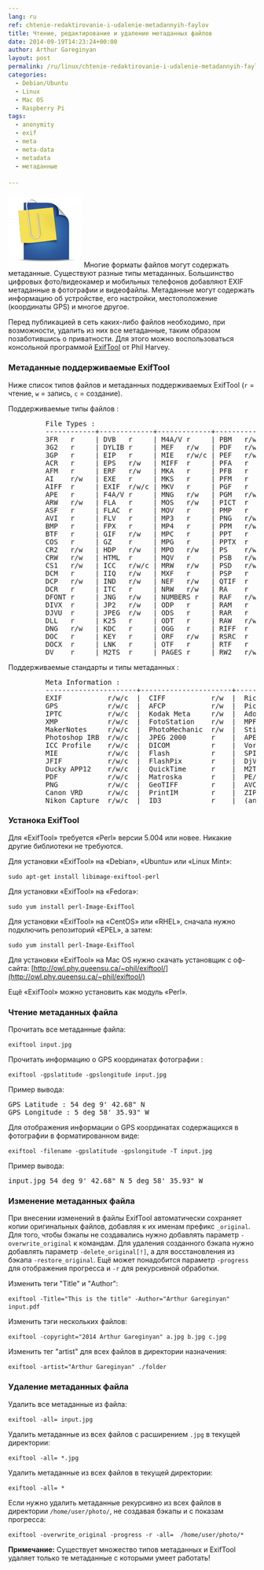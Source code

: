 ```yaml
---
lang: ru
ref: chtenie-redaktirovanie-i-udalenie-metadannyih-faylov
title: Чтение, редактирование и удаление метаданных файлов
date: 2014-09-19T14:23:24+00:00
author: Arthur Gareginyan
layout: post
permalink: /ru/linux/chtenie-redaktirovanie-i-udalenie-metadannyih-faylov.html
categories:
  - Debian/Ubuntu
  - Linux
  - Mac OS
  - Raspberry Pi
tags:
  - anonymity
  - exif
  - meta
  - meta-data
  - metadata
  - метаданные

---
```


![thumb](/images/attachment-icon-150x150.png)
Многие форматы файлов могут содержать метаданные. Существуют разные типы метаданных. Большинство цифровых фото/видеокамер и мобильных телефонов добавляют EXIF метаданные в фотографии и видеофайлы. Метаданные могут содержать информацию об устройстве, его настройки, местоположение (координаты GPS) и многое другое.


Перед публикацией в сеть каких-либо файлов необходимо, при возможности, удалить из них все метаданные, таким образом позаботившись о приватности. Для этого можно воспользоваться консольной программой <a href="http://owl.phy.queensu.ca/~phil/exiftool/" target="_blank">ExifTool</a> от Phil Harvey.


### Метаданные поддерживаемые ExifTool

Ниже список типов файлов и метаданных поддерживаемых ExifTool (`r` = чтение, `w` = запись, `c` = создание).

Поддерживаемые типы файлов :

<pre>
         File Types :
         ------------+-------------+-------------+-------------+-----------
         3FR   r     | DVB   r     | M4A/V r     | PBM   r/w   | RWL   r/w
         3G2   r     | DYLIB r     | MEF   r/w   | PDF   r/w   | RWZ   r
         3GP   r     | EIP   r     | MIE   r/w/c | PEF   r/w   | RM    r
         ACR   r     | EPS   r/w   | MIFF  r     | PFA   r     | SO    r
         AFM   r     | ERF   r/w   | MKA   r     | PFB   r     | SR2   r/w
         AI    r/w   | EXE   r     | MKS   r     | PFM   r     | SRF   r
         AIFF  r     | EXIF  r/w/c | MKV   r     | PGF   r     | SRW   r/w
         APE   r     | F4A/V r     | MNG   r/w   | PGM   r/w   | SVG   r
         ARW   r/w   | FLA   r     | MOS   r/w   | PICT  r     | SWF   r
         ASF   r     | FLAC  r     | MOV   r     | PMP   r     | THM   r/w
         AVI   r     | FLV   r     | MP3   r     | PNG   r/w   | TIFF  r/w
         BMP   r     | FPX   r     | MP4   r     | PPM   r/w   | TTC   r
         BTF   r     | GIF   r/w   | MPC   r     | PPT   r     | TTF   r
         COS   r     | GZ    r     | MPG   r     | PPTX  r     | VRD   r/w/c
         CR2   r/w   | HDP   r/w   | MPO   r/w   | PS    r/w   | VSD   r
         CRW   r/w   | HTML  r     | MQV   r     | PSB   r/w   | WAV   r
         CS1   r/w   | ICC   r/w/c | MRW   r/w   | PSD   r/w   | WDP   r/w
         DCM   r     | IIQ   r/w   | MXF   r     | PSP   r     | WEBP  r
         DCP   r/w   | IND   r/w   | NEF   r/w   | QTIF  r     | WEBM  r
         DCR   r     | ITC   r     | NRW   r/w   | RA    r     | WMA   r
         DFONT r     | JNG   r/w   | NUMBERS r   | RAF   r/w   | WMV   r
         DIVX  r     | JP2   r/w   | ODP   r     | RAM   r     | X3F   r/w
         DJVU  r     | JPEG  r/w   | ODS   r     | RAR   r     | XCF   r
         DLL   r     | K25   r     | ODT   r     | RAW   r/w   | XLS   r
         DNG   r/w   | KDC   r     | OGG   r     | RIFF  r     | XLSX  r
         DOC   r     | KEY   r     | ORF   r/w   | RSRC  r     | XMP   r/w/c
         DOCX  r     | LNK   r     | OTF   r     | RTF   r     | ZIP   r
         DV    r     | M2TS  r     | PAGES r     | RW2   r/w   |
</pre>

Поддерживаемые стандарты и типы метаданных :

<pre>
         Meta Information :
         ----------------------+----------------------+---------------------
         EXIF           r/w/c  |  CIFF           r/w  |  Ricoh RMETA    r
         GPS            r/w/c  |  AFCP           r/w  |  Picture Info   r
         IPTC           r/w/c  |  Kodak Meta     r/w  |  Adobe APP14    r
         XMP            r/w/c  |  FotoStation    r/w  |  MPF            r
         MakerNotes     r/w/c  |  PhotoMechanic  r/w  |  Stim           r
         Photoshop IRB  r/w/c  |  JPEG 2000      r    |  APE            r
         ICC Profile    r/w/c  |  DICOM          r    |  Vorbis         r
         MIE            r/w/c  |  Flash          r    |  SPIFF          r
         JFIF           r/w/c  |  FlashPix       r    |  DjVu           r
         Ducky APP12    r/w/c  |  QuickTime      r    |  M2TS           r
         PDF            r/w/c  |  Matroska       r    |  PE/COFF        r
         PNG            r/w/c  |  GeoTIFF        r    |  AVCHD          r
         Canon VRD      r/w/c  |  PrintIM        r    |  ZIP            r
         Nikon Capture  r/w/c  |  ID3            r    |  (and more)
</pre>


### Устанока ExifTool

Для «ExifTool» требуется «Perl» версии 5.004 или новее. Никакие другие библиотеки не требуются.

Для установки «ExifTool» на «Debian», «Ubuntu» или «Linux Mint»:

```
sudo apt-get install libimage-exiftool-perl
```

Для установки «ExifTool» на «Fedora»:

```
sudo yum install perl-Image-ExifTool
```

Для установки «ExifTool» на «CentOS» или «RHEL», сначала нужно подключить репозиторий «EPEL», а затем:

```
sudo yum install perl-Image-ExifTool
```

Для установки «ExifTool» на Mac OS нужно скачать установщик с оф-сайта: [http://owl.phy.queensu.ca/~phil/exiftool/](http://owl.phy.queensu.ca/~phil/exiftool/)

Ещё «ExifTool» можно установить как модуль «Perl».


### Чтение метаданных файла

Прочитать все метаданные файла:

```
exiftool input.jpg
```

Прочитать информацию о GPS координатах фотографии :

```
exiftool -gpslatitude -gpslongitude input.jpg
```

Пример вывода:

<pre>
GPS Latitude : 54 deg 9' 42.68" N
GPS Longitude : 5 deg 58' 35.93" W
</pre>

Для отображения информации о GPS координатах содержащихся в фотографии в форматированном виде:

```
exiftool -filename -gpslatitude -gpslongitude -T input.jpg
```

Пример вывода:

<pre>
input.jpg 54 deg 9' 42.68" N 5 deg 58' 35.93" W
</pre>


### Изменение метаданных файла

При внесении изменений в файлы ExifTool автоматически сохраняет копии оригинальных файлов, добавляя к их именам префикс `_original`. Для того, чтобы бэкапы не создавались нужно добавлять параметр `-overwrite_original` к командам. Для удаления созданного бэкапа нужно добавлять параметр `-delete_original[!]`, а для восстановления из бэкапа `-restore_original`. Ещё может понадобится параметр `-progress` для отображения прогресса и `-r` для рекурсивной обработки.

Изменить теги "Title" и "Author":

```
exiftool -Title="This is the title" -Author="Arthur Gareginyan" input.pdf
```

Изменить тэги нескольких файлов:

```
exiftool -copyright="2014 Arthur Gareginyan" a.jpg b.jpg c.jpg
```

Изменить тег "artist" для всех файлов в директории назначения:

```
exiftool -artist="Arthur Gareginyan" ./folder
```


### Удаление метаданных файла

Удалить все метаданные из файла:

```
exiftool -all= input.jpg
```

Удалить метаданные из всех файлов с расширением `.jpg` в текущей директории:

```
exiftool -all= *.jpg
```

Удалить метаданные из всех файлов в текущей директории:

```
exiftool -all= *
```

Если нужно удалить метаданные рекурсивно из всех файлов в директории `/home/user/photo/`, не создавая бэкапы и с показам прогресса:

```
exiftool -overwrite_original -progress -r -all=  /home/user/photo/*
```

**Примечание:**
Существует множество типов метаданных и ExifTool удаляет только те метаданные с которыми умеет работать!
